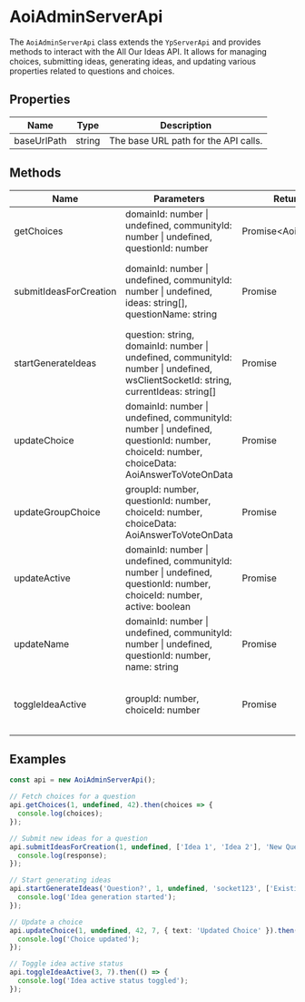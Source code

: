 # AoiAdminServerApi

The `AoiAdminServerApi` class extends the `YpServerApi` and provides methods to interact with the All Our Ideas API. It allows for managing choices, submitting ideas, generating ideas, and updating various properties related to questions and choices.

## Properties

| Name        | Type   | Description                        |
|-------------|--------|------------------------------------|
| baseUrlPath | string | The base URL path for the API calls.|

## Methods

| Name                  | Parameters                                                                                          | Return Type         | Description                                                                 |
|-----------------------|-----------------------------------------------------------------------------------------------------|---------------------|-----------------------------------------------------------------------------|
| getChoices            | domainId: number \| undefined, communityId: number \| undefined, questionId: number                 | Promise<AoiChoiceData[]> | Fetches the choices for a given question.                                   |
| submitIdeasForCreation| domainId: number \| undefined, communityId: number \| undefined, ideas: string[], questionName: string | Promise<AoiEarlData> | Submits new ideas for creation under a specific question.                   |
| startGenerateIdeas    | question: string, domainId: number \| undefined, communityId: number \| undefined, wsClientSocketId: string, currentIdeas: string[] | Promise<void>       | Initiates the generation of ideas for a given question.                     |
| updateChoice          | domainId: number \| undefined, communityId: number \| undefined, questionId: number, choiceId: number, choiceData: AoiAnswerToVoteOnData | Promise<void>       | Updates a specific choice with new data.                                    |
| updateGroupChoice     | groupId: number, questionId: number, choiceId: number, choiceData: AoiAnswerToVoteOnData            | Promise<void>       | Updates a choice within a group with new data.                              |
| updateActive          | domainId: number \| undefined, communityId: number \| undefined, questionId: number, choiceId: number, active: boolean | Promise<void>       | Updates the active status of a choice.                                      |
| updateName            | domainId: number \| undefined, communityId: number \| undefined, questionId: number, name: string   | Promise<void>       | Updates the name of a question.                                             |
| toggleIdeaActive      | groupId: number, choiceId: number                                                                   | Promise<void>       | Toggles the active status of an idea within a group.                        |

## Examples

```typescript
const api = new AoiAdminServerApi();

// Fetch choices for a question
api.getChoices(1, undefined, 42).then(choices => {
  console.log(choices);
});

// Submit new ideas for a question
api.submitIdeasForCreation(1, undefined, ['Idea 1', 'Idea 2'], 'New Question').then(response => {
  console.log(response);
});

// Start generating ideas
api.startGenerateIdeas('Question?', 1, undefined, 'socket123', ['Existing Idea']).then(() => {
  console.log('Idea generation started');
});

// Update a choice
api.updateChoice(1, undefined, 42, 7, { text: 'Updated Choice' }).then(() => {
  console.log('Choice updated');
});

// Toggle idea active status
api.toggleIdeaActive(3, 7).then(() => {
  console.log('Idea active status toggled');
});
```